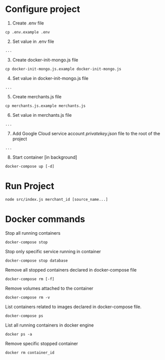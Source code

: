 # Configure project

1. Create .env file

`cp .env.example .env`

2. Set value in .env file

`...`

3. Create docker-init-mongo.js file

`cp docker-init-mongo.js.example docker-init-mongo.js`

4. Set value in docker-init-mongo.js file

`...`

5. Create merchants.js file

`cp merchants.js.example merchants.js`

6. Set value in merchants.js file

`...`

7. Add Google Cloud service account *privatekey.json* file to the root of the project

`...`

8. Start container [in background]

`docker-compose up [-d]`

# Run Project

`node src/index.js merchant_id [source_name...]`

# Docker commands

Stop all running containers

`docker-compose stop`

Stop only specific service running in container

`docker-compose stop database`

Remove all stopped containers declared in docker-compose file

`docker-compose rm [-f]`

Remove volumes attached to the container

`docker-compose rm -v`

List containers related to images declared in docker-compose file.

`docker-compose ps`

List all running containers in docker engine

`docker ps -a`

Remove specific stopped container

`docker rm container_id`